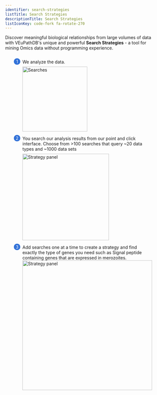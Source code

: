 ```yaml
---
identifier: search-strategies
listTitle: Search Strategies
descriptionTitle: Search Strategies
listIconKey: code-fork fa-rotate-270
---
```

<style>
  .search-strategies-feature {
    margin: auto;
  }
  .search-strategies-feature--panels {
    display: flex;
    flex-wrap: wrap;
    align-items: flex-start;
    counter-reset: panel;
  }
  .search-strategies-feature--panels > * {
    overflow: hidden;
    margin: 0 2em;
  }
  .search-strategies-feature--panels > * > div {
    margin-top: 1em;
    margin-left: 2em;
    position: relative;
  }
  .search-strategies-feature--panels > * img {
    margin-left: 2em;
  }
  .search-strategies-feature--panels > * > div:before {
    counter-increment: panel;
    content: counter(panel);
    background: #3171d8;
    border-radius: 1em;
    height: 1.5em;
    width: 1.5em;
    display: inline-flex;
    justify-content: center;
    align-items: center;
    margin-right: .5em;
    color: white;
    position: absolute;
    left: -2em;
    top: -0.25em;
  }
</style>
<div class="search-strategies-feature">
  <p>Discover meaningful biological relationships from large volumes of data with VEuPathDB's unique and powerful <b>Search Strategies</b> - a tool for mining Omics data without programming experience. </p>
  <div class="search-strategies-feature--panels">
    <div>
      <div>We analyze the data.</div>
      <img style="width: 15em; margin-top: .5em;" src="{{ "/assets/images/features_tools/We-analyze.png" | absolute_url }}" alt="Searches"/>
    </div>
    <div>
      <div>You search our analysis results from our point and click interface.  Choose from >100 searches that query ~20 data types and ~1000 data sets</div>
      <img style="width: 20em; margin-top: .5em;" src="{{ "/assets/images/features_tools/SignalPeptide.png" | absolute_url }}" alt="Strategy panel"/>
    </div>
    <div>
      <div>Add searches one at a time to create a strategy and find exactly the type of genes you need such as Signal peptide containing genes that are expressed in merozoites.</div>
      <img style="width: 30em" src="{{ "/assets/images/features_tools/strategy_panel_2.png" | absolute_url }}" alt="Strategy panel"/>
    </div>
  </div>
</div>
